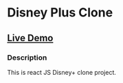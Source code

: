 # Disney Plus Clone

## [Live Demo](https://disney-plus-clone-bd99a.web.app/)

### Description

This is react JS Disney+ clone project.
